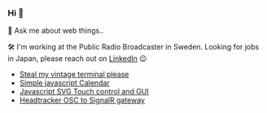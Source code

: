 ### Hi 👋

💬 Ask me about web things.. 

🛠️ I'm working at the Public Radio Broadcaster in Sweden. Looking for jobs in Japan, please reach out on [LinkedIn](http://www.linkedin.com/in/rogersandholm) 😉 

- [Steal my vintage terminal please](https://roog.github.io/js-terminal/)
- [Simple javascript Calendar](https://roog.github.io/js-calendar/)
- [Javascript SVG Touch control and GUI](https://roog.github.io/js-touch-svg/)
- [Headtracker OSC to SignalR gateway](https://roog.github.io/ohti-osc-receiver/)

<!--
**Roog/roog** is a ✨ _special_ ✨ repository because its `README.md` (this file) appears on your GitHub profile.

Here are some ideas to get you started:

- 🔭 I’m currently working on ...
- 🌱 I’m currently learning ...
- 👯 I’m looking to collaborate on ...
- 🤔 I’m looking for help with ...
- 💬 Ask me about ...
- 📫 How to reach me: ...
- 😄 Pronouns: ...
- ⚡ Fun fact: ...🤿 
-->
